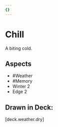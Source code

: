 ```yaml
---
{}
---
```

# Chill
A biting cold.
## Aspects
- #Weather
- #Memory
- Winter 2
- Edge 2
## Drawn in Deck:
[deck.weather.dry]